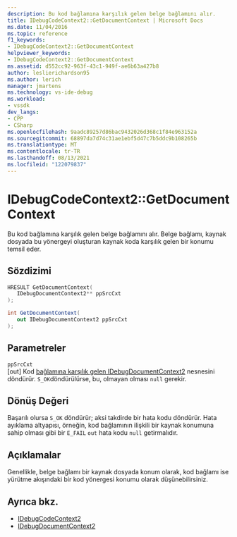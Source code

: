 ```yaml
---
description: Bu kod bağlamına karşılık gelen belge bağlamını alır.
title: IDebugCodeContext2::GetDocumentContext | Microsoft Docs
ms.date: 11/04/2016
ms.topic: reference
f1_keywords:
- IDebugCodeContext2::GetDocumentContext
helpviewer_keywords:
- IDebugCodeContext2::GetDocumentContext
ms.assetid: d552cc92-963f-43c1-949f-ae6b63a427b8
author: leslierichardson95
ms.author: lerich
manager: jmartens
ms.technology: vs-ide-debug
ms.workload:
- vssdk
dev_langs:
- CPP
- CSharp
ms.openlocfilehash: 9aadc89257d86bac9432026d368c1f84e963152a
ms.sourcegitcommit: 68897da7d74c31ae1ebf5d47c7b5ddc9b108265b
ms.translationtype: MT
ms.contentlocale: tr-TR
ms.lasthandoff: 08/13/2021
ms.locfileid: "122079837"
---
```

# <a name="idebugcodecontext2getdocumentcontext"></a>IDebugCodeContext2::GetDocumentContext
Bu kod bağlamına karşılık gelen belge bağlamını alır. Belge bağlamı, kaynak dosyada bu yönergeyi oluşturan kaynak koda karşılık gelen bir konumu temsil eder.

## <a name="syntax"></a>Sözdizimi

```cpp
HRESULT GetDocumentContext( 
   IDebugDocumentContext2** ppSrcCxt
);
```

```csharp
int GetDocumentContext( 
   out IDebugDocumentContext2 ppSrcCxt
);
```

## <a name="parameters"></a>Parametreler
`ppSrcCxt`\
[out] Kod [bağlamına karşılık gelen IDebugDocumentContext2](../../../extensibility/debugger/reference/idebugdocumentcontext2.md) nesnesini döndürür. `S_OK`döndürülürse, bu, olmayan olması `null` gerekir.

## <a name="return-value"></a>Dönüş Değeri
 Başarılı olursa `S_OK` döndürür; aksi takdirde bir hata kodu döndürür. Hata ayıklama altyapısı, örneğin, kod bağlamının ilişkili bir kaynak konumuna sahip olması gibi bir `E_FAIL` `out` hata kodu `null` getirmalıdır.

## <a name="remarks"></a>Açıklamalar
 Genellikle, belge bağlamı bir kaynak dosyada konum olarak, kod bağlamı ise yürütme akışındaki bir kod yönergesi konumu olarak düşünebilirsiniz.

## <a name="see-also"></a>Ayrıca bkz.
- [IDebugCodeContext2](../../../extensibility/debugger/reference/idebugcodecontext2.md)
- [IDebugDocumentContext2](../../../extensibility/debugger/reference/idebugdocumentcontext2.md)
